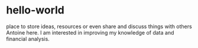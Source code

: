 # hello-world
place to store ideas, resources or even share and discuss things with others
Antoine here. I am interested in improving my knowledge of data and financial analysis.
